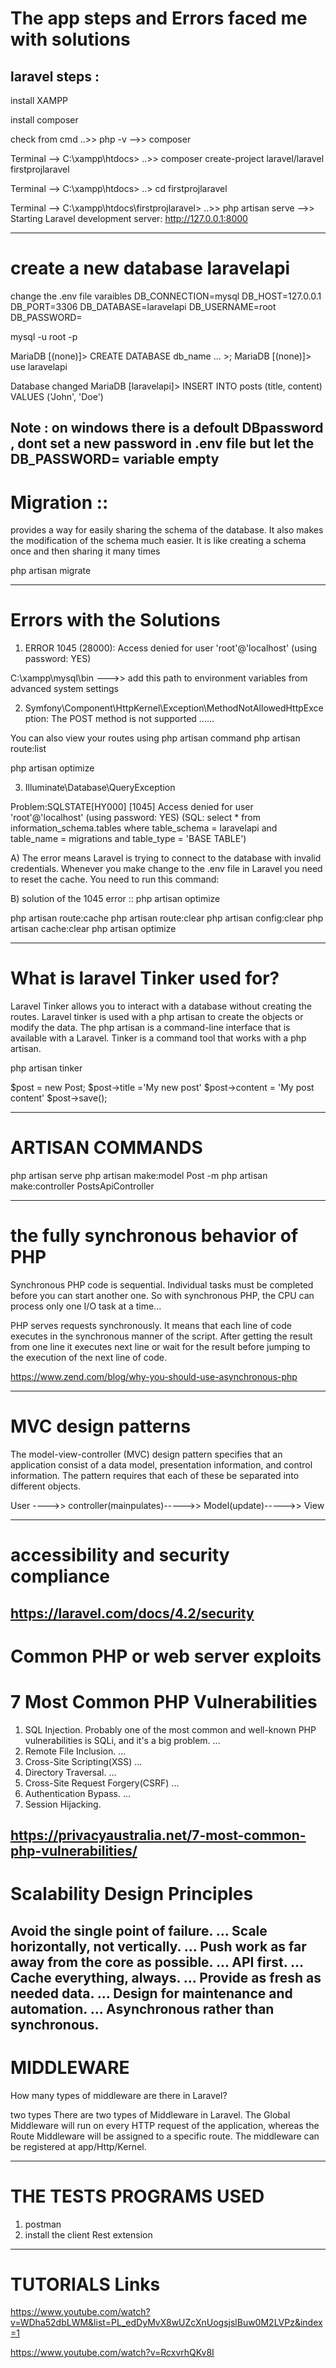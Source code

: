 # The app steps and Errors  faced me with solutions 

## laravel steps :

install XAMPP 

install composer 

check from cmd ..>> php -v -->> composer 

Terminal --> C:\xampp\htdocs> ..>> composer create-project laravel/laravel firstprojlaravel

Terminal --> C:\xampp\htdocs> ..> cd firstprojlaravel

Terminal --> C:\xampp\htdocs\firstprojlaravel> ..>> php artisan serve 
-->> Starting Laravel development server: http://127.0.0.1:8000

-------------------------------------------------------------------------------------------------------------------

# create a new database laravelapi

change the .env file varaibles 
DB_CONNECTION=mysql
DB_HOST=127.0.0.1
DB_PORT=3306
DB_DATABASE=laravelapi
DB_USERNAME=root
DB_PASSWORD=
 
mysql -u root -p 

MariaDB [(none)]> CREATE DATABASE db_name ...
                >;
MariaDB [(none)]> use laravelapi

Database changed
MariaDB [laravelapi]> INSERT INTO posts (title, content) VALUES ('John', 'Doe')

Note : on windows there is a defoult DBpassword , dont set a new password in .env file but let the DB_PASSWORD= variable empty
-------------------------------------------------------------------------------------------------------------------------

# Migration ::
provides a way for easily sharing the schema of the database. It also makes the modification of the schema much easier. It is like creating a schema once and then sharing it many times

php artisan migrate

-------------------------------------------------------------------------------------------------------------------------

# Errors with the Solutions 

1) ERROR 1045 (28000): Access denied for user 'root'@'localhost' (using password: YES)

C:\xampp\mysql\bin  --->> add this path to environment variables from advanced system settings 


2) Symfony\Component\HttpKernel\Exception\MethodNotAllowedHttpException: The POST method is not supported ...... 

You can also view your routes using php artisan command
php artisan route:list

php artisan optimize


3) Illuminate\Database\QueryException 

Problem:SQLSTATE[HY000] [1045] Access denied for user 'root'@'localhost' (using password: YES) (SQL: select * from information_schema.tables where table_schema = laravelapi and table_name = migrations and table_type = 'BASE TABLE')


A) The error means Laravel is trying to connect to the database with invalid credentials.
Whenever you make change to the .env file in Laravel you need to reset the cache. You need to run this command:


B) solution of the 1045 error :: 
php artisan optimize

php artisan route:cache 
php artisan route:clear
php artisan config:clear
php artisan cache:clear
php artisan optimize


-----------------------------------------------------------------------------------------------------------------------

# What is laravel Tinker used for?
Laravel Tinker allows you to interact with a database without creating the routes. Laravel tinker is used with a php artisan to create the objects or modify the data. The php artisan is a command-line interface that is available with a Laravel. Tinker is a command tool that works with a php artisan.

php artisan tinker 

$post = new Post;
$post->title ='My new post'
$post->content = 'My post content'
$post->save();

----------------------------------------------------------------------------------------------------------------------

# ARTISAN COMMANDS 
php artisan serve
php artisan make:model Post -m
php artisan make:controller PostsApiController

----------------------------------------------------------------------------------------------------------------------
# the fully synchronous behavior of PHP

Synchronous PHP code is sequential. Individual tasks must be completed before you can start another one. So with synchronous PHP, the CPU can process only one I/O task at a time...

PHP serves requests synchronously. It means that each line of code executes in the synchronous manner of the script. After getting the result from one line it executes next line or wait for the result before jumping to the execution of the next line of code.

https://www.zend.com/blog/why-you-should-use-asynchronous-php

------------------------------------------------------------------------------------------------------------------------------------------------------------
# MVC design patterns

The model-view-controller (MVC) design pattern specifies that an application consist of a data model, presentation information, and control information. The pattern requires that each of these be separated into different objects.

User ---->> controller(mainpulates)----->> Model(update)----->> View 

-------------------------------------------------------------------------------------------------------------------------------------------------------------------
# accessibility and security compliance

https://laravel.com/docs/4.2/security
-------------------------------------------------------------------------------------------------------------------------------------------------------------------
# Common PHP or web server exploits
# 7 Most Common PHP Vulnerabilities

1) SQL Injection. Probably one of the most common and well-known PHP vulnerabilities is SQLi, and it's a big problem. ...
2) Remote File Inclusion. ...
3) Cross-Site Scripting(XSS) ...
4) Directory Traversal. ...
5) Cross-Site Request Forgery(CSRF) ...
6) Authentication Bypass. ...
7) Session Hijacking.

https://privacyaustralia.net/7-most-common-php-vulnerabilities/
-------------------------------------------------------------------------------------------------------------------------------------------------------------------
# Scalability Design Principles

Avoid the single point of failure. ...
Scale horizontally, not vertically. ...
Push work as far away from the core as possible. ...
API first. ...
Cache everything, always. ...
Provide as fresh as needed data. ...
Design for maintenance and automation. ...
Asynchronous rather than synchronous.
---------------------------------------------------------------------------------------------------------------------------------------------------------------------
# MIDDLEWARE
How many types of middleware are there in Laravel?

two types
There are two types of Middleware in Laravel. The Global Middleware will run on every HTTP request of the application, whereas the Route Middleware will be assigned to a specific route. The middleware can be registered at app/Http/Kernel.

----------------------------------------------------------------------------------------------------------------------------------------------------------------

# THE TESTS PROGRAMS USED 
1) postman 
2) install the client Rest extension 

------------------------------------------------------------------------------------------------------------------------

# TUTORIALS Links

https://www.youtube.com/watch?v=WDha52dbLWM&list=PL_edDyMvX8wUZcXnUogsjslBuw0M2LVPz&index=1 

https://www.youtube.com/watch?v=RcxvrhQKv8I

